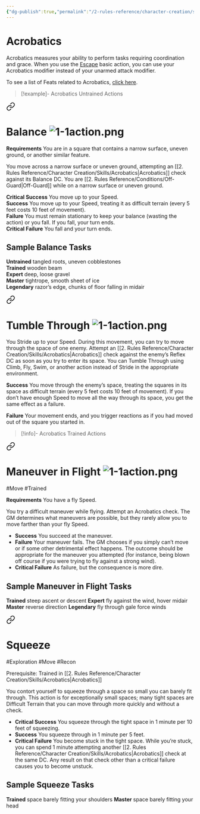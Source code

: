 ```yaml
---
{"dg-publish":true,"permalink":"/2-rules-reference/character-creation/skills/acrobatics/","noteIcon":""}
---
```


# Acrobatics

Acrobatics measures your ability to perform tasks requiring coordination and grace. When you use the [Escape](https://2e.aonprd.com/Actions.aspx?ID=79) basic action, you can use your Acrobatics modifier instead of your unarmed attack modifier.

To see a list of Feats related to Acrobatics, [click here](https://2e.aonprd.com/Feats.aspx?Traits=144&Skill=Acrobatics).

> [!example]- Acrobatics Untrained Actions

<div class="transclusion internal-embed is-loaded"><a class="markdown-embed-link" href="/2-rules-reference/encounter/actions/skill-actions/balance/" aria-label="Open link"><svg xmlns="http://www.w3.org/2000/svg" width="24" height="24" viewBox="0 0 24 24" fill="none" stroke="currentColor" stroke-width="2" stroke-linecap="round" stroke-linejoin="round" class="svg-icon lucide-link"><path d="M10 13a5 5 0 0 0 7.54.54l3-3a5 5 0 0 0-7.07-7.07l-1.72 1.71"></path><path d="M14 11a5 5 0 0 0-7.54-.54l-3 3a5 5 0 0 0 7.07 7.07l1.71-1.71"></path></svg></a><div class="markdown-embed">




# Balance ![1-1action.png](/img/user/x.%20Assets/Formatting/Pf2e%20Icons/1-1action.png)

**Requirements** You are in a square that contains a narrow surface, uneven ground, or another similar feature.

You move across a narrow surface or uneven ground, attempting an [[2. Rules Reference/Character Creation/Skills/Acrobatics\|Acrobatics]] check against its Balance DC. You are [[2. Rules Reference/Conditions/Off-Guard\|Off-Guard]] while on a narrow surface or uneven ground.

**Critical Success** You move up to your Speed.  
**Success** You move up to your Speed, treating it as difficult terrain (every 5 feet costs 10 feet of movement).  
**Failure** You must remain stationary to keep your balance (wasting the action) or you fall. If you fall, your turn ends.  
**Critical Failure** You fall and your turn ends.

## Sample Balance Tasks

**Untrained** tangled roots, uneven cobblestones  
**Trained** wooden beam  
**Expert** deep, loose gravel  
**Master** tightrope, smooth sheet of ice  
**Legendary** razor’s edge, chunks of floor falling in midair


</div></div>

>
<div class="transclusion internal-embed is-loaded"><a class="markdown-embed-link" href="/2-rules-reference/encounter/actions/skill-actions/tumble-through/" aria-label="Open link"><svg xmlns="http://www.w3.org/2000/svg" width="24" height="24" viewBox="0 0 24 24" fill="none" stroke="currentColor" stroke-width="2" stroke-linecap="round" stroke-linejoin="round" class="svg-icon lucide-link"><path d="M10 13a5 5 0 0 0 7.54.54l3-3a5 5 0 0 0-7.07-7.07l-1.72 1.71"></path><path d="M14 11a5 5 0 0 0-7.54-.54l-3 3a5 5 0 0 0 7.07 7.07l1.71-1.71"></path></svg></a><div class="markdown-embed">




# Tumble Through ![1-1action.png](/img/user/x.%20Assets/Formatting/Pf2e%20Icons/1-1action.png)

You Stride up to your Speed. During this movement, you can try to move through the space of one enemy. Attempt an [[2. Rules Reference/Character Creation/Skills/Acrobatics\|Acrobatics]] check against the enemy’s Reflex DC as soon as you try to enter its space. You can Tumble Through using Climb, Fly, Swim, or another action instead of Stride in the appropriate environment.

**Success** You move through the enemy’s space, treating the squares in its space as difficult terrain (every 5 feet costs 10 feet of movement). If you don’t have enough Speed to move all the way through its space, you get the same effect as a failure.  

**Failure** Your movement ends, and you trigger reactions as if you had moved out of the square you started in.


</div></div>


> [!info]- Acrobatics Trained Actions

<div class="transclusion internal-embed is-loaded"><a class="markdown-embed-link" href="/2-rules-reference/encounter/actions/skill-actions/maneuver-in-flight/" aria-label="Open link"><svg xmlns="http://www.w3.org/2000/svg" width="24" height="24" viewBox="0 0 24 24" fill="none" stroke="currentColor" stroke-width="2" stroke-linecap="round" stroke-linejoin="round" class="svg-icon lucide-link"><path d="M10 13a5 5 0 0 0 7.54.54l3-3a5 5 0 0 0-7.07-7.07l-1.72 1.71"></path><path d="M14 11a5 5 0 0 0-7.54-.54l-3 3a5 5 0 0 0 7.07 7.07l1.71-1.71"></path></svg></a><div class="markdown-embed">




# Maneuver in Flight ![1-1action.png](/img/user/x.%20Assets/Formatting/Pf2e%20Icons/1-1action.png)
#Move #Trained

**Requirements** You have a fly Speed.

You try a difficult maneuver while flying. Attempt an Acrobatics check. The GM determines what maneuvers are possible, but they rarely allow you to move farther than your fly Speed.

- **Success** You succeed at the maneuver.
- **Failure** Your maneuver fails. The GM chooses if you simply can’t move or if some other detrimental effect happens. The outcome should be appropriate for the maneuver you attempted (for instance, being blown off course if you were trying to fly against a strong wind).
- **Critical Failure** As failure, but the consequence is more dire.

## Sample Maneuver in Flight Tasks

**Trained** steep ascent or descent
**Expert** fly against the wind, hover midair
**Master** reverse direction
**Legendary** fly through gale force winds

</div></div>

>
<div class="transclusion internal-embed is-loaded"><a class="markdown-embed-link" href="/2-rules-reference/exploration/exploration-activities/squeeze/" aria-label="Open link"><svg xmlns="http://www.w3.org/2000/svg" width="24" height="24" viewBox="0 0 24 24" fill="none" stroke="currentColor" stroke-width="2" stroke-linecap="round" stroke-linejoin="round" class="svg-icon lucide-link"><path d="M10 13a5 5 0 0 0 7.54.54l3-3a5 5 0 0 0-7.07-7.07l-1.72 1.71"></path><path d="M14 11a5 5 0 0 0-7.54-.54l-3 3a5 5 0 0 0 7.07 7.07l1.71-1.71"></path></svg></a><div class="markdown-embed">




# Squeeze
#Exploration #Move #Recon 

Prerequisite: Trained in [[2. Rules Reference/Character Creation/Skills/Acrobatics\|Acrobatics]] 

You contort yourself to squeeze through a space so small you can barely fit through. This action is for exceptionally small spaces; many tight spaces are Difficult Terrain that you can move through more quickly and without a check.

- **Critical Success** You squeeze through the tight space in 1 minute per 10 feet of squeezing.
- **Success** You squeeze through in 1 minute per 5 feet.
- **Critical Failure** You become stuck in the tight space. While you’re stuck, you can spend 1 minute attempting another [[2. Rules Reference/Character Creation/Skills/Acrobatics\|Acrobatics]] check at the same DC. Any result on that check other than a critical failure causes you to become unstuck.

## Sample Squeeze Tasks

**Trained** space barely fitting your shoulders
**Master** space barely fitting your head

</div></div>
